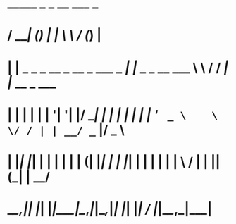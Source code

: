 
#   _____                _            _                  __      ___ _             
#  / ____|              (_)          | |                 \ \    / (_) |            
# | |    _   _ _ __ _ __ _  ___ _   _| |_   _ _ __ ___    \ \  / / _| |_ __ _  ___ 
# | |   | | | | '__| '__| |/ __| | | | | | | | '_ ` _ \    \ \/ / | | __/ _` |/ _ \
# | |___| |_| | |  | |  | | (__| |_| | | |_| | | | | | |    \  /  | | || (_| |  __/
#  \_____\__,_|_|  |_|  |_|\___|\__,_|_|\__,_|_| |_| |_|     \/   |_|\__\__,_|\___|
#                                                                                  
                                                                                  

